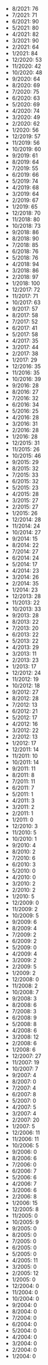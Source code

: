 *  8/2021: 76
*  7/2021: 71
*  6/2021: 90
*  5/2021: 80
*  4/2021: 82
*  3/2021: 90
*  2/2021: 64
*  1/2021: 84
*  12/2020: 53
*  11/2020: 42
*  10/2020: 48
*  9/2020: 64
*  8/2020: 69
*  7/2020: 75
*  6/2020: 63
*  5/2020: 69
*  4/2020: 74
*  3/2020: 49
*  2/2020: 62
*  1/2020: 56
*  12/2019: 57
*  11/2019: 56
*  10/2019: 60
*  9/2019: 61
*  8/2019: 64
*  7/2019: 55
*  6/2019: 66
*  5/2019: 74
*  4/2019: 68
*  3/2019: 64
*  2/2019: 67
*  1/2019: 65
*  12/2018: 70
*  11/2018: 80
*  10/2018: 73
*  9/2018: 86
*  8/2018: 90
*  7/2018: 85
*  6/2018: 76
*  5/2018: 76
*  4/2018: 94
*  3/2018: 86
*  2/2018: 97
*  1/2018: 100
*  12/2017: 72
*  11/2017: 71
*  10/2017: 63
*  9/2017: 57
*  8/2017: 58
*  7/2017: 52
*  6/2017: 41
*  5/2017: 58
*  4/2017: 35
*  3/2017: 44
*  2/2017: 38
*  1/2017: 29
*  12/2016: 35
*  11/2016: 35
*  10/2016: 39
*  9/2016: 28
*  8/2016: 27
*  7/2016: 32
*  6/2016: 34
*  5/2016: 25
*  4/2016: 28
*  3/2016: 31
*  2/2016: 28
*  1/2016: 28
*  12/2015: 31
*  11/2015: 26
*  10/2015: 46
*  9/2015: 29
*  8/2015: 32
*  7/2015: 33
*  6/2015: 32
*  5/2015: 23
*  4/2015: 28
*  3/2015: 27
*  2/2015: 27
*  1/2015: 26
*  12/2014: 28
*  11/2014: 24
*  10/2014: 27
*  9/2014: 15
*  8/2014: 22
*  7/2014: 27
*  6/2014: 24
*  5/2014: 17
*  4/2014: 23
*  3/2014: 26
*  2/2014: 35
*  1/2014: 23
*  12/2013: 28
*  11/2013: 22
*  10/2013: 33
*  9/2013: 28
*  8/2013: 22
*  7/2013: 20
*  6/2013: 22
*  5/2013: 22
*  4/2013: 29
*  3/2013: 11
*  2/2013: 23
*  1/2013: 17
*  12/2012: 24
*  11/2012: 19
*  10/2012: 18
*  9/2012: 27
*  8/2012: 28
*  7/2012: 13
*  6/2012: 21
*  5/2012: 17
*  4/2012: 16
*  3/2012: 22
*  2/2012: 13
*  1/2012: 17
*  12/2011: 14
*  11/2011: 10
*  10/2011: 14
*  9/2011: 11
*  8/2011: 8
*  7/2011: 11
*  6/2011: 7
*  5/2011: 1
*  4/2011: 3
*  3/2011: 2
*  2/2011: 1
*  1/2011: 0
*  12/2010: 3
*  11/2010: 5
*  10/2010: 1
*  9/2010: 4
*  8/2010: 2
*  7/2010: 6
*  6/2010: 3
*  5/2010: 0
*  4/2010: 0
*  3/2010: 2
*  2/2010: 2
*  1/2010: 5
*  12/2009: 0
*  11/2009: 2
*  10/2009: 5
*  9/2009: 6
*  8/2009: 4
*  7/2009: 2
*  6/2009: 2
*  5/2009: 0
*  4/2009: 4
*  3/2009: 2
*  2/2009: 5
*  1/2009: 2
*  12/2008: 0
*  11/2008: 2
*  10/2008: 7
*  9/2008: 3
*  8/2008: 6
*  7/2008: 3
*  6/2008: 9
*  5/2008: 8
*  4/2008: 6
*  3/2008: 12
*  2/2008: 6
*  1/2008: 6
*  12/2007: 27
*  11/2007: 19
*  10/2007: 7
*  9/2007: 4
*  8/2007: 0
*  7/2007: 4
*  6/2007: 8
*  5/2007: 0
*  4/2007: 5
*  3/2007: 4
*  2/2007: 20
*  1/2007: 5
*  12/2006: 11
*  11/2006: 11
*  10/2006: 5
*  9/2006: 0
*  8/2006: 6
*  7/2006: 0
*  6/2006: 7
*  5/2006: 6
*  4/2006: 7
*  3/2006: 6
*  2/2006: 8
*  1/2006: 15
*  12/2005: 8
*  11/2005: 0
*  10/2005: 9
*  9/2005: 0
*  8/2005: 0
*  7/2005: 0
*  6/2005: 0
*  5/2005: 0
*  4/2005: 11
*  3/2005: 0
*  2/2005: 12
*  1/2005: 0
*  12/2004: 0
*  11/2004: 0
*  10/2004: 0
*  9/2004: 0
*  8/2004: 0
*  7/2004: 0
*  6/2004: 0
*  5/2004: 0
*  4/2004: 0
*  3/2004: 0
*  2/2004: 0
*  1/2004: 0